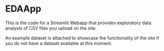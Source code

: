 # EDAApp

This is the code for a Streamlit Webapp that provides exploratory data analysis of CSV files you upload on the site. 

An example dataset is attached to showcase the functionality of the site if you do not have a dataset available at this moment.
